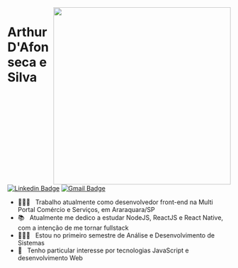 <img align="right" width="400" height="auto" src="https://media.giphy.com/media/eHLql3sQLamRO/giphy.gif">

# Arthur D'Afonseca e Silva

[![Linkedin Badge](https://img.shields.io/badge/-LinkedIn-blue?style=flat-square&logo=Linkedin&logoColor=white&link=https://www.linkedin.com/in/ronnyacacio/)](https://www.linkedin.com/in/arthur-d-afonseca-885757183/)
[![Gmail Badge](https://img.shields.io/badge/-Gmail-c14438?style=flat-square&logo=Gmail&logoColor=white&link=mailto:arthur.dafonseca89@gmail.com)](mailto:arthur.dafonseca89@gmail.com)

- 👨🏻‍💻  &nbsp; Trabalho atualmente como desenvolvedor front-end na Multi Portal Comércio e Serviços, em Araraquara/SP </br>
- 📚 &nbsp; Atualmente me dedico a estudar NodeJS, ReactJS e React Native, com a intenção de me tornar fullstack </br>
- 👨🏻‍🎓 &nbsp; Estou no primeiro semestre de Análise e Desenvolvimento de Sistemas </br>
- 🧪 &nbsp; Tenho particular interesse por tecnologias JavaScript e desenvolvimento Web </br>
